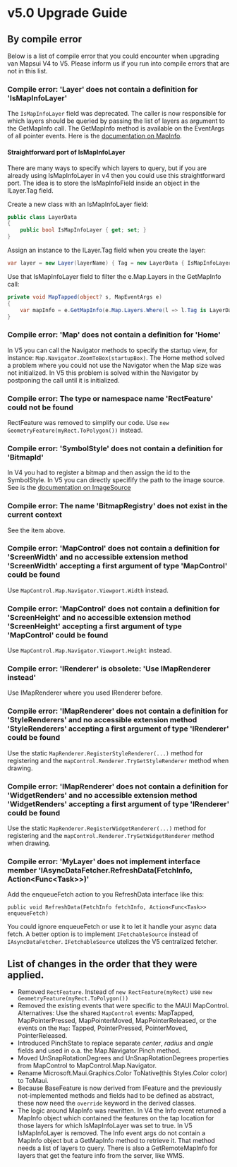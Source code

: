 # v5.0 Upgrade Guide 

## By compile error

Below is a list of compile error that you could encounter when upgrading van Mapsui V4 to V5. Please inform us if you run into compile errors that are not in this list.

### Compile error: 'Layer' does not contain a definition for 'IsMapInfoLayer'

The `IsMapInfoLayer` field was deprecated. The caller is now responsible for which layers should be queried by passing the list of layers as argument to the GetMapInfo call. The GetMapInfo method is available on the EventArgs of all pointer events. Here is the [documentation on MapInfo](https://mapsui.com/v5/mapinfo/). 

#### Straightforward port of IsMapInfoLayer
There are many ways to specify which layers to query, but if you are already using IsMapInfoLayer in v4 then you could use this straightforward port. The idea is to store the IsMapInfoField inside an object in the ILayer.Tag field. 

Create a new class with an IsMapInfoLayer field:

```cs
public class LayerData
{
    public bool IsMapInfoLayer { get; set; }
}
```

Assign an instance to the ILayer.Tag field when you create the layer:
```cs
var layer = new Layer(layerName) { Tag = new LayerData { IsMapInfoLayer = true }};
```

Use that IsMapInfoLayer field to filter the e.Map.Layers in the GetMapInfo call:
```cs
private void MapTapped(object? s, MapEventArgs e)
{
    var mapInfo = e.GetMapInfo(e.Map.Layers.Where(l => l.Tag is LayerData { IsMapInfoLayer: true }));
}
```

### Compile error: 'Map' does not contain a definition for 'Home'

In V5 you can call the Navigator methods to specify the startup view, for instance: `Map.Navigator.ZoomToBox(startupBox)`. The Home method solved a problem where you could not use the Navigator when the Map size was not initialized. In V5 this problem is solved within the Navigator by postponing the call until it is initialized.

### Compile error: The type or namespace name 'RectFeature' could not be found

RectFeature was removed to simplify our code. Use `new GeometryFeature(myRect.ToPolygon())` instead.

### Compile error: 'SymbolStyle' does not contain a definition for 'BitmapId' 

In V4 you had to register a bitmap and then assign the id to the SymbolStyle. In V5 you can directly specifify the path to the image source. See is the [documentation on ImageSource](https://mapsui.com/v5/imagesource/)

### Compile error: The name 'BitmapRegistry' does not exist in the current context

See the item above.

### Compile error: 'MapControl' does not contain a definition for 'ScreenWidth' and no accessible extension method 'ScreenWidth' accepting a first argument of type 'MapControl' could be found

Use `MapControl.Map.Navigator.Viewport.Width` instead.

### Compile error: 'MapControl' does not contain a definition for 'ScreenHeight' and no accessible extension method 'ScreenHeight' accepting a first argument of type 'MapControl' could be found

Use `MapControl.Map.Navigator.Viewport.Height` instead.

### Compile error: 'IRenderer' is obsolete: 'Use IMapRenderer instead'

Use IMapRenderer where you used IRenderer before.

### Compile error: 'IMapRenderer' does not contain a definition for 'StyleRenderers' and no accessible extension method 'StyleRenderers' accepting a first argument of type 'IRenderer' could be found

Use the static `MapRenderer.RegisterStyleRenderer(...)` method for registering and the `mapControl.Renderer.TryGetStyleRenderer` method when drawing.

### Compile error: 'IMapRenderer' does not contain a definition for 'WidgetRenders' and no accessible extension method 'WidgetRenders' accepting a first argument of type 'IRenderer' could be found

Use the static `MapRenderer.RegisterWidgetRenderer(...)` method for registering and the `mapControl.Renderer.TryGetWidgetRenderer` method when drawing.

### Compile error: 'MyLayer' does not implement interface member 'IAsyncDataFetcher.RefreshData(FetchInfo, Action&lt;Func&lt;Task&gt;&gt;)'

Add the enqueueFetch action to you RefreshData interface like this:

`
public void RefreshData(FetchInfo fetchInfo, Action<Func<Task>> enqueueFetch)
`

You could ignore enqueueFetch or use it to let it handle your async data fetch. A better option is to implement `IFetchableSource` instead of `IAsyncDataFetcher`. `IFetchableSource` utelizes the V5 centralized fetcher.

## List of changes in the order that they were applied.
- Removed `RectFeature`. Instead of `new RectFeature(myRect)` use `new GeometryFeature(myRect.ToPolygon())`
- Removed the existing events that were specific to the MAUI MapControl. Alternatives: Use the shared `MapControl` events: MapTapped, MapPointerPressed, MapPointerMoved, MapPointerReleased, or the events on the `Map`: Tapped, PointerPressed, PointerMoved, PointerReleased.
- Introduced PinchState to replace separate *center*, *radius* and *angle* fields and used in o.a. the Map.Navigator.Pinch method.
- Moved UnSnapRotationDegrees and UnSnapRotationDegrees properties from MapControl to MapControl.Map.Navigator.
- Rename Microsoft.Maui.Graphics.Color ToNative(this Styles.Color color) to ToMaui.
- Because BaseFeature is now derived from IFeature and the previously not-implemented methods and fields had to be defined as abstract, these now need the `override` keyword in the derived classes.
- The logic around MapInfo was rewritten. In V4 the Info event returned a MapInfo object which contained the features on the tap location for those layers for which IsMapInfoLayer was set to true. In V5 IsMapInfoLayer is removed. The Info event args do not contain a MapInfo object but a GetMapInfo method to retrieve it. That method needs a list of layers to query. There is also a GetRemoteMapInfo for layers that get the feature info from the server, like WMS.
